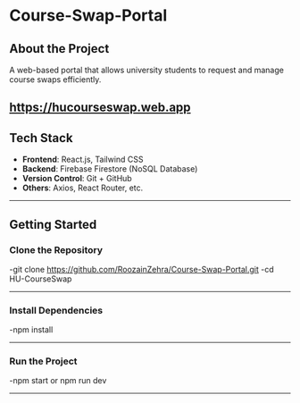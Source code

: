 # Course-Swap-Portal

## About the Project
A web-based portal that allows university students to request and manage course swaps efficiently.

https://hucourseswap.web.app 
---

## Tech Stack

- **Frontend**: React.js, Tailwind CSS
- **Backend**: Firebase Firestore (NoSQL Database)
- **Version Control**: Git + GitHub
- **Others**: Axios, React Router, etc.

---

## Getting Started

### Clone the Repository

-git clone https://github.com/RoozainZehra/Course-Swap-Portal.git
-cd HU-CourseSwap

---

### Install Dependencies

-npm install

---

### Run the Project

-npm start or npm run dev

---
